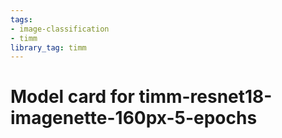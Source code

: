 ```yaml
---
tags:
- image-classification
- timm
library_tag: timm
---
```

# Model card for timm-resnet18-imagenette-160px-5-epochs